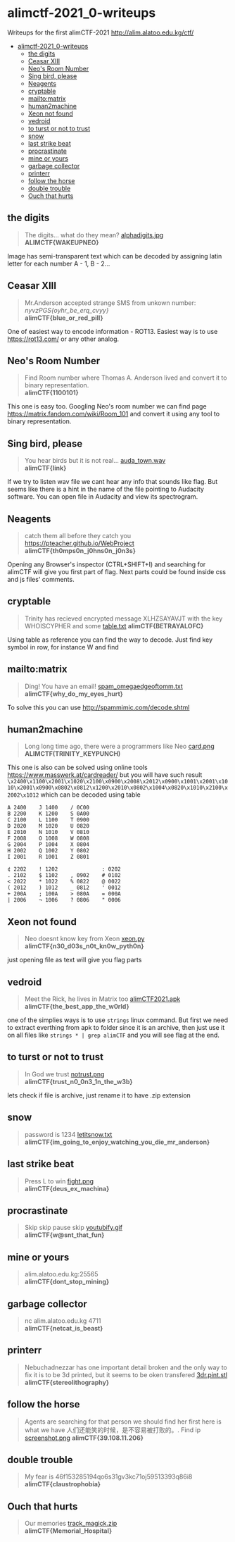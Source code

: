 # alimctf-2021_0-writeups

Writeups for the first alimCTF-2021 http://alim.alatoo.edu.kg/ctf/ 

- [alimctf-2021_0-writeups](#alimctf-2021_0-writeups)
  - [the digits](#the-digits)
  - [Ceasar XIII](#ceasar-xiii)
  - [Neo's Room Number](#neos-room-number)
  - [Sing bird, please](#sing-bird-please)
  - [Neagents](#neagents)
  - [cryptable](#cryptable)
  - [mailto:matrix](#mailtomatrix)
  - [human2machine](#human2machine)
  - [Xeon not found](#xeon-not-found)
  - [vedroid](#vedroid)
  - [to turst or not to trust](#to-turst-or-not-to-trust)
  - [snow](#snow)
  - [last strike beat](#last-strike-beat)
  - [procrastinate](#procrastinate)
  - [mine or yours](#mine-or-yours)
  - [garbage collector](#garbage-collector)
  - [printerr](#printerr)
  - [follow the horse](#follow-the-horse)
  - [double trouble](#double-trouble)
  - [Ouch that hurts](#ouch-that-hurts)
## the digits

> The digits... what do they mean? 	[alphadigits.jpg](files/alphadigits.jpg)	
> **ALIMCTF{WAKEUPNEO}**	

Image has semi-transparent text which can be decoded by assigning latin letter for each number A - 1, B - 2...
## Ceasar XIII

> Mr.Anderson accepted strange SMS from unkown number: _nyvzPGS{oyhr_be_erq_cvyy}_	
> **alimCTF{blue_or_red_pill}**

One of easiest way to encode information - ROT13. Easiest way is to use https://rot13.com/ or any other analog.

## Neo's Room Number	

> Find Room number where Thomas A. Anderson lived and convert it to binary representation.		
> **alimCTF{1100101}**

This one is easy too. Googling Neo's room number we can find page https://matrix.fandom.com/wiki/Room_101 and convert it using any tool to binary representation.
## Sing bird, please	

> You hear birds but it is not real...	[auda_town.wav](files/auda_town.wav)	
> **alimCTF{link}**

If we try to listen wav file we cant hear any info that sounds like flag. But seems like there is a hint in the name of the file pointing to Audacity software. You can open file in Audacity and view its spectrogram.
## Neagents	

> catch them all before they catch you https://pteacher.github.io/WebProject		
> **alimCTF{th0mps0n_j0hns0n_j0n3s}**

Opening any Browser's inspector (CTRL+SHIFT+I) and searching for alimCTF will give you first part of flag. Next parts could be found inside css and js files' comments.
## cryptable	

> Trinity has recieved encrypted message XLHZSAYAVJT with the key WHOISCYPHER and some [table.txt](files/table.txt)
> **alimCTF{BETRAYALOFC}**

Using table as reference you can find the way to decode. Just find key symbol in row, for instance W and find
## mailto:matrix	

> Ding! You have an email!	[spam_omegaedgeoftomm.txt](files/spam_omegaedgeoftomm.txt)	
> **alimCTF{why_do_my_eyes_hurt}**

To solve this you can use http://spammimic.com/decode.shtml
## human2machine

> Long long time ago, there were a programmers like Neo	[card.png](files/card.png)
> **ALIMCTF(TRINITY_KEYPUNCH)**

This one is also can be solved using online tools https://www.masswerk.at/cardreader/ but you will have such result `\x2400\x1100\x2001\x1020\x2100\x0900\x2008\x2012\x0900\x1001\x2001\x1010\x2001\x0900\x0802\x0812\x1200\x2010\x0802\x1004\x0820\x1010\x2100\x2002\x1012`
which can be decoded using table 
```
A 2400    J 1400    / 0C00
B 2200    K 1200    S 0A00
C 2100    L 1100    T 0900
D 2020    M 1020    U 0820
E 2010    N 1010    V 0810
F 2008    O 1008    W 0808
G 2004    P 1004    X 0804
H 2002    Q 1002    Y 0802
I 2001    R 1001    Z 0801

¢ 2202    ! 1202              : 0202
. 2102    $ 1102    , 0902    # 0102
< 2022    * 1022    % 0822    @ 0022
( 2012    ) 1012    _ 0812    ' 0012
+ 200A    ; 100A    > 080A    = 000A
| 2006    ¬ 1006    ? 0806    " 0006
```

## Xeon not found	

> Neo doesnt know key from Xeon	[xeon.py](files/xeon.py)	
> **alimCTF{n30_d03s_n0t_kn0w_pyth0n}**

just opening file as text will give you flag parts
## vedroid

> Meet the Rick, he lives in Matrix too	[alimCTF2021.apk](files/alimCTF2021.apk)	
> **alimCTF{the_best_app_the_w0rld}**

one of the simplies ways is to use `strings` linux command. But first we need to extract everthing from apk to folder since it is an archive, then just use it on all files like `strings * | grep alimCTF` and you will see flag at the end.
## to turst or not to trust	

> In God we trust	[notrust.png](files/notrust.png)	
> **alimCTF{trust_n0_0n3_1n_the_w3b}**

lets check if file is archive, just rename it to have .zip extension
## snow	

> password is 1234	[letitsnow.txt](files/letitsnow.txt)	
> **alimCTF{im_going_to_enjoy_watching_you_die_mr_anderson}**
## last strike beat	

> Press L to win	[fight.png](files/fight.png)	
> **alimCTF{deus_ex_machina}**
## procrastinate	

> Skip skip pause skip	[youtubify.gif](files/youtubify.gif)	
> **alimCTF{w@snt_that_fun}**
## mine or yours	

> alim.alatoo.edu.kg:25565		
> **alimCTF{dont_stop_mining}**
## garbage collector	

> nc alim.alatoo.edu.kg 4711		
> **alimCTF{netcat_is_beast}**
## printerr	

> Nebuchadnezzar has one important detail broken and the only way to fix it is to be 3d printed, but it seems to be oken transfered	[3dr.pint.stl](files/3dr.pint.stl)	
> **alimCTF{stereolithography}**

## follow the horse	

> Agents are searching for that person we should find her first here is what we have 人们还能笑的时候，是不容易被打败的。. Find  ip [screenshot.png](files/screenshot.png)
> **alimCTF{39.108.11.206}**

## double trouble	

> My fear is 46f153285194qo6s31gv3kc71oj59513393q86i8		
> **alimCTF{claustrophobia}**
## Ouch that hurts	

> Our memories	[track_magick.zip](files/track_magick.zip)	
> **alimCTF{Memorial_Hospital}**

